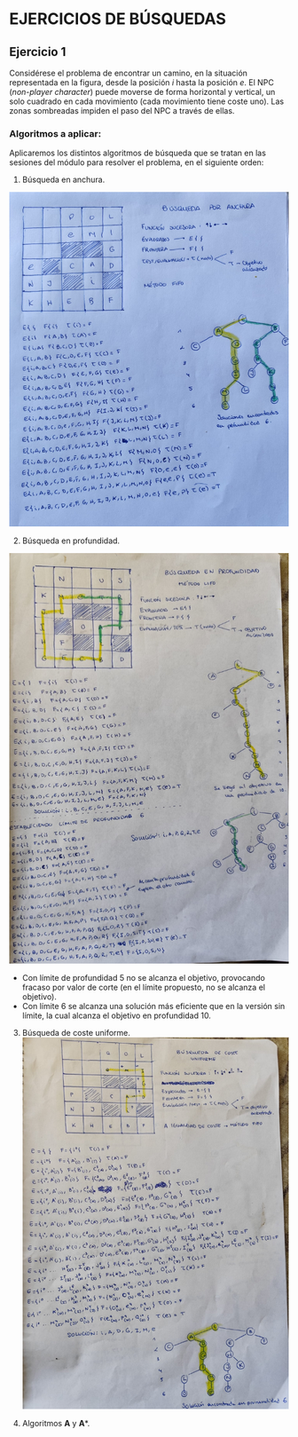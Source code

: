 # EJERCICIOS DE BÚSQUEDAS

## Ejercicio 1

Considérese el problema de encontrar un camino, en la situación representada en la figura, desde la posición $i$ hasta la posición $e$. El NPC (*non-player character*) puede moverse de forma horizontal y vertical, un solo cuadrado en cada movimiento (cada movimiento tiene coste uno). Las zonas sombreadas impiden el paso del NPC a través de ellas.

### Algoritmos a aplicar:

Aplicaremos los distintos algoritmos de búsqueda que se tratan en las sesiones del módulo para resolver el problema, en el siguiente orden:

1. Búsqueda en anchura.

![Ejercicio1 - Busqueda en anchura](anchura.jpeg)


2. Búsqueda en profundidad.

![Ejercicio1 - Busqueda en profundidad](profundidad.jpeg)

- Con límite de profundidad 5 no se alcanza el objetivo, provocando fracaso por valor de corte (en el límite propuesto, no se alcanza el objetivo).
- Con límite 6 se alcanza una solución más eficiente que en la versión sin límite, la cual alcanza el objetivo en profundidad 10.


3. Búsqueda de coste uniforme.
![Ejercicio1 - Busqueda de coste uniforme](coste_uniforme.jpeg)

5. Algoritmos **A** y **A***.
